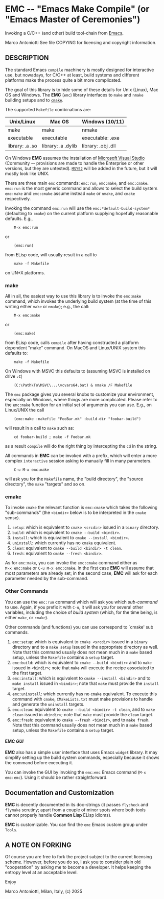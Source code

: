 # **EMC** -- "Emacs Make Compile" (or "Emacs Master of Ceremonies")

Invoking a C/C++ (and other) build tool-chain from
[Emacs](https://www.gnu.org/software/emacs/).

Marco Antoniotti
See file COPYING for licensing and copyright information.


## DESCRIPTION

The standard Emacs `compile` machinery is mostly designed for
interactive use, but nowadays, for C/C++ at least, build systems and
different platforms make the process quite a bit more complicated.

The goal of this library is to hide some of these details for Unix
(Linux), Mac OS and Windows.  The **EMC** (`emc`) library interfaces
to `make` and `nmake` building setups and to
[`cmake`](https://www.cmake.org).

The supported `Makefile` combinations are:

| Unix/Linux         | Mac OS             | Windows (10/11)    |
|--------------------|--------------------|--------------------|
| make               | make               | nmake              |
| executable         | executable         | executable: .exe   |
| library: .a .so    | library: .a .dylib | library: .obj .dll |


On Windows **EMC** assumes the installation of
[Microsoft Visual Studio](https://visualstudio.microsoft.com)
(Community -- provisions are made to handle the Enterprise or other
versions, but they are untested).
[`MSYS2`](https://www.msys2.org) will be added in the
future, but it will mostly look like UNIX.

There are three main `emc` commands: `emc:run`, `emc:make`, and
`emc:cmake`.  `emc:run` is the most generic command and allows to
select the build system.  `emc:make` and `emc:cmake` assume instead
`make` or `nmake`, and `cmake` respectively.

Invoking the command `emc:run` will use the
`emc:*default-build-system*` (defaulting to `:make`) on the current
platform supplying hopefully reasonable defaults.  E.g.,
```
	M-x emc:run
```
or
```
	(emc:run)
```
from ELisp code, will usually result in a call to
```
	make -f Makefile
```
on UN\*X platforms.


### **make**

All in all, the easiest way to use this library is to invoke the
`emc:make` command, which invokes the underlying build system (at the
time of this writing either `make` or `nmake`); e.g., the call:

```
	M-x emc:make
```
or
```
	(emc:make)
```
from ELisp code, calls `compile` after having constructed a platform
dependent "make" command.  On MacOS and Linux/UNIX system this
defaults to:

```
	make -f Makefile
```

On Windows with MSVC this defaults to (assuming MSVC is installed on drive
`:C`)

```
	(C:\Path\To\MSVC\...\vcvars64.bat) & nmake /F Makefile
```

The `emc` package gives you several knobs to customize your environment,
especially on Windows, where things are more complicated.  Please refer to
the `emc:make` function for an initial set of arguments you can use.  E.g.,
on Linux/UNIX the call

```
	(emc:make :makefile "FooBar.mk" :build-dir "foobar-build")
```
will result in a call to `make` such as:
```
	cd foobar-build ; make -f Foobar.mk
```
as a result `compile` will do the right thing by intercepting the `cd`
in the string.

All commands in **EMC** can be invoked with a prefix, which will enter
a more complex `interactive` session asking to manually fill in many
parameters.
```
	C-u M-x emc:make
```
will ask you for the `Makefile` name, the "build directory", the
"source directory", the `make` "targets" and so on.


### **cmake**

To invoke `cmake` the relevant function is `emc:cmake` which takes
the following "sub-commands" (the `<bindir>` below is to be
interpreted in the `cmake` sense).
1. `setup`: which is equivalent to `cmake <srcdir>` issued in a
   `binary` directory.
2. `build`: which is equivalent to `cmake --build <bindir>`.
3. `install`: which is equivalent to `cmake --install <bindir>`.
4. `uninstall`: which currently has no `cmake` equivalent.
5. `clean`: equivalent to `cmake --build <bindir> -t clean`.
5. `fresh`: equivalent to `cmake --fresh <bindir>`.

As for `emc:make`, you can invoke the `emc:cmake` command either as  
`M-x emc:make` or `C-u M-x emc:cmake`.  In the first case **EMC** will
assume that most parameters are already set; in the second case,
**EMC** will ask for each parameter needed by the sub-command.


### Other Commands

You can use the `emc:run` command which will ask you which
*sub-command* to use.  Again, if you prefix it with `C-u`, it will ask
you for several other variables, including the choice of *build
system* (which, for the time being, is either `make`, or `cmake`).

Other commands (and functions) you can use correspond to `cmake' sub
commands.

1. `emc:setup`: which is equivalent to `cmake <srcdir>` issued in a
   `binary` directory and to a `make setup` issued in the appropriate
   directory as well.  Note that this command usually does not mean
   much in a `make` based setup, unless the `Makefile` contains a
   `setup` target.
2. `emc:build`: which is equivalent to `cmake --build <bindir>` and to
   `make` issued in `<bindir>`; note that `make` will execute the
   recipe associated to the first target.
3. `emc:install`: which is equivalent to `cmake --install <bindir>`
   and to `make install` issued in `<bindir>`; note that `make` must
   provide the `install` target.
4. `emc:uninstall`: which currently has no `cmake` equivalent.  To execute
   this command with `cmake`, `CMakeLists.txt` must make provisions to
   handle and generate the `uninstall` targets.
5. `emc:clean`: equivalent to `cmake --build <bindir> -t clean`,  and to
   `make clean` issued in `<bindir>`; note that `make` must provide
   the `clean` target.
5. `emc:fresh`: equivalent to `cmake --fresh <bindir>`, and to `make
   fresh`.  Note that this command usually does not mean much in a
   `make` based setup, unless the `Makefile` contains a `setup`
   target.


#### **EMC** *GUI*

**EMC** also has a simple user interface that uses Emacs `widget`
library.  It may simplify setting up the build system commands,
especially because it shows the command before executing it.

You can invoke the GUI by invoking the `emc:emc` Emacs command
(`M-x emc:emc`).  Using it should be rather straightforward.


## Documentation and Customization

**EMC** is decently documented in its doc-strings (it passes `flycheck`
and `flymake` scrutiny; apart from a couple of minor spots where both
tools cannot properly handle **Common Lisp** ELisp idioms).

**EMC** is customizable.  You can find the `emc` Emacs custom group under
`Tools`.


## A NOTE ON FORKING

Of course you are free to fork the project subject to the current
licensing scheme.  However, before you do so, I ask you to consider
plain old "cooperation" by asking me to become a developer.
It helps keeping the entropy level at an acceptable level.


Enjoy

Marco Antoniotti, Milan, Italy, (c) 2025
